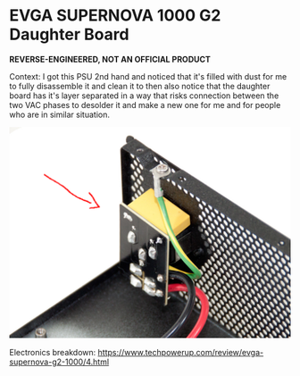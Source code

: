  # EVGA SUPERNOVA 1000 G2 Daughter Board

**REVERSE-ENGINEERED, NOT AN OFFICIAL PRODUCT**

Context: I got this PSU 2nd hand and noticed that it's filled with dust for me to fully disassemble it and clean it to then also notice that the daughter board has it's layer separated in a way that risks connection between the two VAC phases to desolder it and make a new one for me and for people who are in similar situation.

![](./img/intro.png)

Electronics breakdown: https://www.techpowerup.com/review/evga-supernova-g2-1000/4.html
